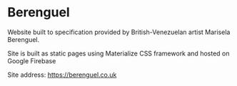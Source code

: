 # Berenguel
Website built to specification provided by British-Venezuelan artist Marisela Berenguel.

Site is built as static pages using Materialize CSS framework and hosted on Google Firebase

Site address: https://berenguel.co.uk

